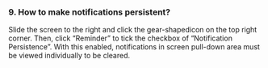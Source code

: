 ### 9. How to make notifications persistent?
Slide the screen to the right and click the gear-shapedicon on the top right corner. Then, click “Reminder” to tick the checkbox of “Notification Persistence”. With this enabled, notifications in screen pull-down area must be viewed individually to be cleared.
